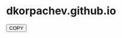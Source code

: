 # dkorpachev.github.io
<!DOCTYPE html>
<html>
<head>
  <meta charset="UTF-8">
  <link rel="stylesheet" href="https://code.s3.yandex.net/web-code/styles/lesson-3/vendor.css">

  <!-- подключение файла стилей -->
  <link rel="stylesheet" href="style.css">
</head>
<body>
  <button>COPY</button>
</body>
</html>
